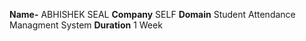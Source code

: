 **Name-** ABHISHEK SEAL
**Company** SELF
**Domain** Student Attendance Managment System
**Duration** 1 Week
